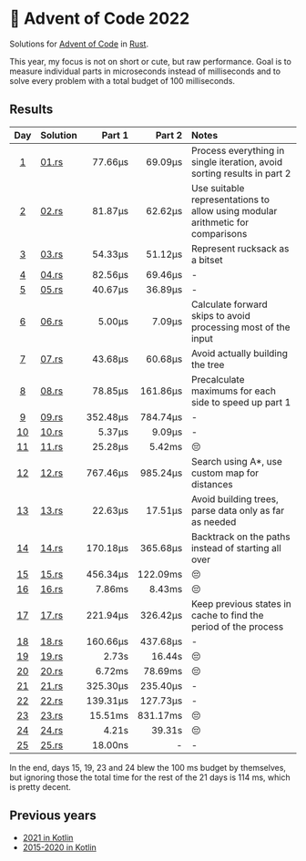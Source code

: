 # 🎄 Advent of Code 2022 

Solutions for [Advent of Code](https://adventofcode.com/) in [Rust](https://www.rust-lang.org/).

This year, my focus is not on short or cute, but raw performance. Goal is to measure
individual parts in microseconds instead of milliseconds and to solve every problem with
a total budget of 100 milliseconds.

## Results

|                    Day                     | Solution               |   Part 1 |   Part 2 | Notes                                                                          |
|:------------------------------------------:|:-----------------------|---------:|---------:|:-------------------------------------------------------------------------------|
|  [1](https://adventofcode.com/2022/day/1)  | [01.rs](src/bin/01.rs) |  77.66µs |  69.09µs | Process everything in single iteration, avoid sorting results in part 2        |
|  [2](https://adventofcode.com/2022/day/2)  | [02.rs](src/bin/02.rs) |  81.87µs |  62.62µs | Use suitable representations to allow using modular arithmetic for comparisons |
|  [3](https://adventofcode.com/2022/day/3)  | [03.rs](src/bin/03.rs) |  54.33µs |  51.12µs | Represent rucksack as a bitset                                                 |
|  [4](https://adventofcode.com/2022/day/4)  | [04.rs](src/bin/04.rs) |  82.56µs |  69.46µs | -                                                                              |
|  [5](https://adventofcode.com/2022/day/5)  | [05.rs](src/bin/05.rs) |  40.67µs |  36.89µs | -                                                                              |
|  [6](https://adventofcode.com/2022/day/6)  | [06.rs](src/bin/06.rs) |   5.00µs |   7.09µs | Calculate forward skips to avoid processing most of the input                  |
|  [7](https://adventofcode.com/2022/day/7)  | [07.rs](src/bin/07.rs) |  43.68µs |  60.68µs | Avoid actually building the tree                                               |
|  [8](https://adventofcode.com/2022/day/8)  | [08.rs](src/bin/08.rs) |  78.85µs | 161.86µs | Precalculate maximums for each side to speed up part 1                         |
|  [9](https://adventofcode.com/2022/day/9)  | [09.rs](src/bin/09.rs) | 352.48µs | 784.74µs | -                                                                              |
| [10](https://adventofcode.com/2022/day/10) | [10.rs](src/bin/10.rs) |   5.37µs |   9.09µs | -                                                                              |
| [11](https://adventofcode.com/2022/day/11) | [11.rs](src/bin/11.rs) |  25.28µs |   5.42ms | 😔                                                                             |
| [12](https://adventofcode.com/2022/day/12) | [12.rs](src/bin/12.rs) | 767.46µs | 985.24µs | Search using A*, use custom map for distances                                  |
| [13](https://adventofcode.com/2022/day/13) | [13.rs](src/bin/13.rs) |  22.63µs |  17.51µs | Avoid building trees, parse data only as far as needed                         |
| [14](https://adventofcode.com/2022/day/14) | [14.rs](src/bin/14.rs) | 170.18µs | 365.68µs | Backtrack on the paths instead of starting all over                            |
| [15](https://adventofcode.com/2022/day/15) | [15.rs](src/bin/15.rs) | 456.34µs | 122.09ms | 😔                                                                             |
| [16](https://adventofcode.com/2022/day/16) | [16.rs](src/bin/16.rs) |   7.86ms |   8.43ms | 😔                                                                             |
| [17](https://adventofcode.com/2022/day/17) | [17.rs](src/bin/17.rs) | 221.94µs | 326.42µs | Keep previous states in cache to find the period of the process                |
| [18](https://adventofcode.com/2022/day/18) | [18.rs](src/bin/18.rs) | 160.66µs | 437.68µs | -                                                                              |
| [19](https://adventofcode.com/2022/day/19) | [19.rs](src/bin/19.rs) |    2.73s |   16.44s | 😔                                                                             |
| [20](https://adventofcode.com/2022/day/20) | [20.rs](src/bin/20.rs) |   6.72ms |  78.69ms | 😔                                                                             |
| [21](https://adventofcode.com/2022/day/21) | [21.rs](src/bin/21.rs) | 325.30µs | 235.40µs | -                                                                              |
| [22](https://adventofcode.com/2022/day/22) | [22.rs](src/bin/22.rs) | 139.31µs | 127.73µs | -                                                                              |
| [23](https://adventofcode.com/2022/day/23) | [23.rs](src/bin/23.rs) |  15.51ms | 831.17ms | 😔                                                                             |
| [24](https://adventofcode.com/2022/day/24) | [24.rs](src/bin/24.rs) |    4.21s |   39.31s | 😔                                                                             |
| [25](https://adventofcode.com/2022/day/25) | [25.rs](src/bin/25.rs) |  18.00ns |        - | -                                                                              |

In the end, days 15, 19, 23 and 24 blew the 100 ms budget by themselves, but ignoring those the total time for the rest
of the 21 days is 114 ms, which is pretty decent.

## Previous years

* [2021 in Kotlin](https://github.com/komu/advent-of-code-2021)
* [2015-2020 in Kotlin](https://github.com/komu/advent-of-code)
